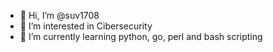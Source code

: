 - 👋 Hi, I’m @suv1708
- 👀 I’m interested in Cibersecurity
- 🌱 I’m currently learning python, go, perl and bash scripting


<!---
suv1708/suv1708 is a ✨ special ✨ repository because its `README.md` (this file) appears on your GitHub profile.
You can click the Preview link to take a look at your changes.
--->
